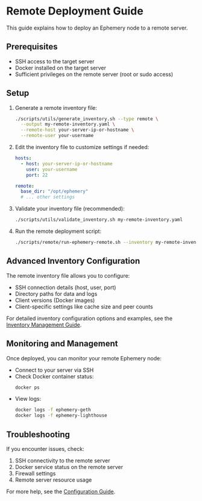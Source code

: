 # Remote Deployment Guide

This guide explains how to deploy an Ephemery node to a remote server.

## Prerequisites

- SSH access to the target server
- Docker installed on the target server
- Sufficient privileges on the remote server (root or sudo access)

## Setup

1. Generate a remote inventory file:

   ```bash
   ./scripts/utils/generate_inventory.sh --type remote \
     --output my-remote-inventory.yaml \
     --remote-host your-server-ip-or-hostname \
     --remote-user your-username
   ```

2. Edit the inventory file to customize settings if needed:

   ```yaml
   hosts:
     - host: your-server-ip-or-hostname
       user: your-username
       port: 22
   
   remote:
     base_dir: "/opt/ephemery"
     # ... other settings
   ```

3. Validate your inventory file (recommended):

   ```bash
   ./scripts/utils/validate_inventory.sh my-remote-inventory.yaml
   ```

4. Run the remote deployment script:

   ```bash
   ./scripts/remote/run-ephemery-remote.sh --inventory my-remote-inventory.yaml
   ```

## Advanced Inventory Configuration

The remote inventory file allows you to configure:
- SSH connection details (host, user, port)
- Directory paths for data and logs
- Client versions (Docker images)
- Client-specific settings like cache size and peer counts

For detailed inventory configuration options and examples, see the [Inventory Management Guide](inventory-management.md).

## Monitoring and Management

Once deployed, you can monitor your remote Ephemery node:

- Connect to your server via SSH
- Check Docker container status:
  ```bash
  docker ps
  ```
- View logs:
  ```bash
  docker logs -f ephemery-geth
  docker logs -f ephemery-lighthouse
  ```

## Troubleshooting

If you encounter issues, check:

1. SSH connectivity to the remote server
2. Docker service status on the remote server
3. Firewall settings
4. Remote server resource usage

For more help, see the [Configuration Guide](configuration.md). 